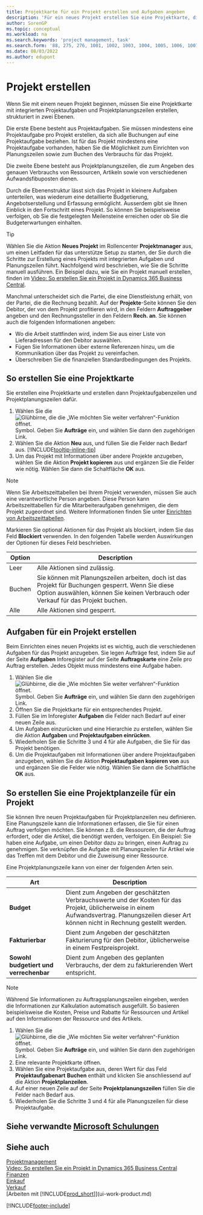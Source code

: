 ```yaml
---
title: Projektkarte für ein Projekt erstellen und Aufgaben angeben
description: 'Für ein neues Projekt erstellen Sie eine Projektkarte, die Projektaufgaben und enthält Planungszeilen erstellt, um Ihnen zu helfen, Status und Budgets zu verwalten.'
author: SorenGP
ms.topic: conceptual
ms.workload: na
ms.search.keywords: 'project management, task'
ms.search.form: '88, 275, 276, 1001, 1002, 1003, 1004, 1005, 1006, 1007, 1020'
ms.date: 08/03/2022
ms.author: edupont
---
```

# <a name="create-jobs"></a><a name="create-jobs"></a><a name="create-jobs"></a>Projekt erstellen

Wenn Sie mit einem neuen Projekt beginnen, müssen Sie eine Projektkarte mit integrierten Projektaufgaben und Projektplanungszeilen erstellen, strukturiert in zwei Ebenen.  

Die erste Ebene besteht aus Projektaufgaben. Sie müssen mindestens eine Projektaufgabe pro Projekt erstellen, da sich alle Buchungen auf eine Projektaufgabe beziehen. Ist für das Projekt mindestens eine Projektaufgabe vorhanden, haben Sie die Möglichkeit zum Einrichten von Planungszeilen sowie zum Buchen des Verbrauchs für das Projekt.

Die zweite Ebene besteht aus Projektplanungszeilen, die zum Angeben des genauen Verbrauchs von Ressourcen, Artikeln sowie von verschiedenen Aufwandsfibuposten dienen.

Durch die Ebenenstruktur lässt sich das Projekt in kleinere Aufgaben unterteilen, was wiederum eine detaillierte Budgetierung, Angebotserstellung und Erfassung ermöglicht. Ausserdem gibt sie Ihnen Einblick in den Fortschritt eines Projekt. So können Sie beispielsweise verfolgen, ob Sie die festgelegten Meilensteine erreichen oder ob Sie die Budgeterwartungen einhalten.

> [!TIP]
> Wählen Sie die Aktion **Neues Projekt** im Rollencenter **Projektmanager** aus, um einen Leitfaden für das unterstütze Setup zu starten, der Sie durch die Schritte zur Erstellung eines Projekts mit integrierten Aufgaben und Planungszeilen führt. Nachfolgend wird beschrieben, wie Sie die Schritte manuell ausführen. Ein Beispiel dazu, wie Sie ein Projekt manuell erstellen, finden im [Video: So erstellen Sie ein Projekt in Dynamics 365 Business Central](https://www.youtube.com/watch?v=VqaPWr7BWmw).

Manchmal unterscheidet sich die Partei, die eine Dienstleistung erhält, von der Partei, die die Rechnung bezahlt. Auf der **Projekte**-Seite können Sie den Debitor, der von dem Projekt profitieren wird, in den Feldern **Auftraggeber** angeben und den Rechnungssteller in den Feldern **Rech. an**. Sie können auch die folgenden Informationen angeben: 

* Wo die Arbeit stattfinden wird, indem Sie aus einer Liste von Lieferadressen für den Debitor auswählen.
* Fügen Sie Informationen über externe Referenzen hinzu, um die Kommunikation über das Projekt zu vereinfachen.
* Überschreiben Sie die finanziellen Standardbedingungen des Projekts.

## <a name="to-create-a-job-card"></a><a name="to-create-a-job-card"></a><a name="to-create-a-job-card"></a>So erstellen Sie eine Projektkarte

Sie erstellen eine Projektkarte und erstellen dann Projektaufgabenzeilen und Projektplanungszeilen dafür.

1. Wählen Sie die ![Glühbirne, die die „Wie möchten Sie weiter verfahren“-Funktion öffnet.](media/ui-search/search_small.png "Tell me-Funktion") Symbol. Geben Sie **Aufträge** ein, und wählen Sie dann den zugehörigen Link.  
2. Wählen Sie die Aktion **Neu** aus, und füllen Sie die Felder nach Bedarf aus. [!INCLUDE[tooltip-inline-tip](includes/tooltip-inline-tip_md.md)]
3. Um das Projekt mit Informationen über andere Projekte anzugeben, wählen Sie die Aktion **Projekt kopieren** aus und ergänzen Sie die Felder wie nötig. Wählen Sie dann die Schaltfläche **OK** aus.

> [!NOTE]  
> Wenn Sie Arbeitszeittabellen bei Ihrem Projekt verwenden, müssen Sie auch eine verantwortliche Person angeben. Diese Person kann Arbeitszeittabellen für die Mitarbeiteraufgaben genehmigen, die dem Projekt zugeordnet sind. Weitere Informationen finden Sie unter [Einrichten von Arbeitszeittabellen](projects-how-setup-time-sheets.md).

Markieren Sie optional Aktionen für das Projekt als blockiert, indem Sie das Feld **Blockiert** verwenden. In den folgenden Tabelle werden Auswirkungen der Optionen für dieses Feld beschrieben.

|Option  |Description  |
|---------|---------|
|Leer |Alle Aktionen sind zulässig.|
|Buchen    |Sie können mit Planungszeilen arbeiten, doch ist das Projekt für Buchungen gesperrt. Wenn Sie diese Option auswählen, können Sie keinen Verbrauch oder Verkauf für das Projekt buchen.|
|Alle  |Alle Aktionen sind gesperrt.|

## <a name="to-create-tasks-for-a-job"></a><a name="to-create-tasks-for-a-job"></a><a name="to-create-tasks-for-a-job"></a>Aufgaben für ein Projekt erstellen

Beim Einrichten eines neuen Projekts ist es wichtig, auch die verschiedenen Aufgaben für das Projekt anzugeben. Sie legen Aufträge fest, indem Sie auf der Seite **Aufgaben** Inforegister auf der Seite **Auftragskarte** eine Zeile pro Auftrag erstellen. Jedes Objekt muss mindestens eine Aufgabe haben.

1. Wählen Sie die ![Glühbirne, die die „Wie möchten Sie weiter verfahren“-Funktion öffnet.](media/ui-search/search_small.png "Tell me-Funktion") Symbol. Geben Sie **Aufträge** ein, und wählen Sie dann den zugehörigen Link.
2. Öffnen Sie die Projektkarte für ein entsprechendes Projekt.
3. Füllen Sie im Inforegister **Aufgaben** die Felder nach Bedarf auf einer neuen Zeile aus.
4. Um Aufgaben einzurücken und eine Hierarchie zu erstellen, wählen Sie die Aktion **Aufgaben** und **Projektaufgaben einrücken**.
5. Wiederholen Sie die Schritte 3 und 4 für alle Aufgaben, die Sie für das Projekt benötigen.
6. Um die Projektaufgaben mit Informationen über andere Projektaufgaben anzugeben, wählen Sie die Aktion **Projektaufgaben kopieren von** aus und ergänzen Sie die Felder wie nötig. Wählen Sie dann die Schaltfläche **OK** aus.

## <a name="to-create-planning-lines-for-a-job"></a><a name="to-create-planning-lines-for-a-job"></a><a name="to-create-planning-lines-for-a-job"></a>So erstellen Sie eine Projektplanzeile für ein Projekt

Sie können Ihre neuen Projektaufgaben für Projektplanzeilen neu definieren. Eine Planungszeile kann die Informationen erfassen, die Sie für einen Auftrag verfolgen möchten. Sie können z.B. die Ressourcen, die der Auftrag erfordert, oder die Artikel, die benötigt werden, verfolgen. Ein Beispiel: Sie haben eine Aufgabe, um einen Debitor dazu zu bringen, einen Auftrag zu genehmigen. Sie verknüpfen die Aufgabe mit Planungszeilen für Artikel wie das Treffen mit dem Debitor und die Zuweisung einer Ressource.  

Eine Projektplanungszeile kann von einer der folgenden Arten sein.  

| Art | Description |
| --- | --- |
| **Budget** |Dient zum Angeben der geschätzten Verbrauchswerte und der Kosten für das Projekt, üblicherweise in einem Aufwandsvertrag. Planungszeilen dieser Art können nicht in Rechnung gestellt werden. |
| **Fakturierbar** |Dient zum Angeben der geschätzten Fakturierung für den Debitor, üblicherweise in einem Festpreisprojekt. |
| **Sowohl budgetiert und verrechenbar** |Dient zum Angeben des geplanten Verbrauchs, der dem zu fakturierenden Wert entspricht. |

> [!NOTE]
> Während Sie Informationen zu Auftragsplanungszeilen eingeben, werden die Informationen zur Kalkulation automatisch ausgefüllt. So basieren beispielsweise die Kosten, Preise und Rabatte für Ressourcen und Artikel auf den Informationen der Ressource und des Artikels. 

1. Wählen Sie die ![Glühbirne, die die „Wie möchten Sie weiter verfahren“-Funktion öffnet.](media/ui-search/search_small.png "Tell me-Funktion") Symbol. Geben Sie **Aufträge** ein, und wählen Sie dann den zugehörigen Link.
2. Eine relevante Projektkarte öffnen.
3. Wählen Sie eine Projektaufgabe aus, deren Wert für das Feld **Projektaufgabenart** **Buchen** enthält und klicken Sie anschliessend auf die Aktion **Projektplanzeilen**.  
4. Auf einer neuen Zeile auf der Seite **Projektplanungszeilen** füllen Sie die Felder nach Bedarf aus.
5. Wiederholen Sie die Schritte 3 und 4 für alle Planungszeilen für diese Projektaufgabe.

## <a name="see-related-microsoft-training"></a><a name="see-related-microsoft-training"></a><a name="see-related-microsoft-training"></a>Siehe verwandte [Microsoft Schulungen](/training/modules/create-new-job/)

## <a name="see-also"></a><a name="see-also"></a><a name="see-also"></a>Siehe auch

[Projektmanagement](projects-manage-projects.md)  
[Video: So erstellen Sie ein Projekt in Dynamics 365 Business Central](https://www.youtube.com/watch?v=VqaPWr7BWmw)  
[Finanzen](finance.md)  
[Einkauf](purchasing-manage-purchasing.md)  
[Verkauf](sales-manage-sales.md)  
[Arbeiten mit [!INCLUDE[prod_short](includes/prod_short.md)]](ui-work-product.md)  


[!INCLUDE[footer-include](includes/footer-banner.md)]
